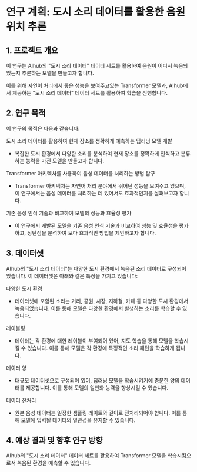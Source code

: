 # 연구 계획: 도시 소리 데이터를 활용한 음원 위치 추론
## 1. 프로젝트 개요

이 연구는 AIhub의 "도시 소리 데이터" 데이터 세트를 활용하여 음원이 어디서 녹음되었는지 추론하는 모델을 만들고자 합니다. 

이를 위해 자연어 처리에서 좋은 성능을 보여주고있는 Transformer 모델과, AIhub에서 제공하는 "도시 소리 데이터" 데이터 세트를 활용하여 학습을 진행합니다.

## 2. 연구 목적

이 연구의 목적은 다음과 같습니다:

도시 소리 데이터를 활용하여 현재 장소를 정확하게 예측하는 딥러닝 모델 개발
  - 복잡한 도시 환경에서 다양한 소리를 분석하여 현재 장소를 정확하게 인식하고 분류하는 능력을 가진 모델을 만들고자 합니다.

Transformer 아키텍처를 사용하여 음성 데이터를 처리하는 방법 탐구
  - Transformer 아키텍처는 자연어 처리 분야에서 뛰어난 성능을 보여주고 있으며, 이 연구에서는 음성 데이터를 처리하는 데 있어서도 효과적인지를 살펴보고자 합니다.

기존 음성 인식 기술과 비교하여 모델의 성능과 효율성 평가 
  - 이 연구에서 개발된 모델을 기존 음성 인식 기술과 비교하여 성능 및 효율성을 평가하고, 장단점을 분석하여 보다 효과적인 방법을 제안하고자 합니다.

## 3. 데이터셋

AIhub의 "도시 소리 데이터"는 다양한 도시 환경에서 녹음된 소리 데이터로 구성되어 있습니다. 이 데이터셋은 아래와 같은 특징을 가지고 있습니다:

다양한 도시 환경
  - 데이터셋에 포함된 소리는 거리, 공원, 시장, 지하철, 카페 등 다양한 도시 환경에서 녹음되었습니다. 이를 통해 모델은 다양한 환경에서 발생하는 소리를 학습할 수 있습니다.

레이블링
  - 데이터는 각 환경에 대한 레이블이 부여되어 있어, 지도 학습을 통해 모델을 학습시킬 수 있습니다. 이를 통해 모델은 각 환경에 특징적인 소리 패턴을 학습하게 됩니다.

데이터 양
 - 대규모 데이터셋으로 구성되어 있어, 딥러닝 모델을 학습시키기에 충분한 양의 데이터를 제공합니다. 이를 통해 모델의 일반화 능력을 향상시킬 수 있습니다.

데이터 전처리
 - 원본 음성 데이터는 일정한 샘플링 레이트와 길이로 전처리되어야 합니다. 이를 통해 모델에 입력될 데이터의 일관성을 유지할 수 있습니다.


## 4. 예상 결과 및 향후 연구 방향

AIhub의 "도시 소리 데이터" 데이터 세트를 활용하여 Transformer 모델을 학습시킴으로서 녹음된 환경을 예측할 수 있습니다.

